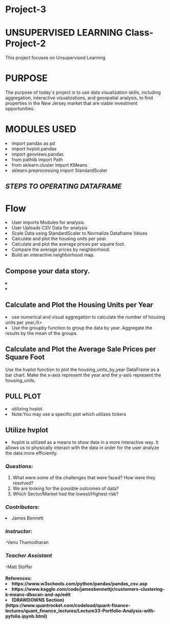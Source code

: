 # Project-3

# UNSUPERVISED LEARNING Class-Project-2
This project focuses on Unsupervised Learning

<H1> PURPOSE</H1>

The purpose of today's project is to use data visualization skills, including aggregation, interactive visualizations, and geospatial analysis, to find properties in the New Jersey market that are viable investment opportunities.

<H1> MODULES USED</H1>
<li>import pandas as pd</li>
<li>import hvplot.pandas</li>
<li>import geoviews.pandas</li>
<li>from pathlib import Path</li>
<li>from sklearn.cluster import KMeans</li>
<li>sklearn.preprocessing import StandardScaler</li>
<H2><em><strong>STEPS TO OPERATING DATAFRAME</strong></em></H2>



<H1> Flow </H1>
<li>User imports Modules for analysis.</li>
 <li>User Uploads CSV Data for analysis </li>
 <li> Scale Data using StandardScaler to Normalize Dataframe Values </li>
 <li>Calculate and plot the housing units per year.</li>
 <li>Calculate and plot the average prices per square foot.</li>
 <li>Compare the average prices by neighborhood.</li>
 <li>Build an interactive neighborhood map.</li>

<H2>Compose your data story. </H2>
 <li>  </li>
 <li> </li>

<H2>Calculate and Plot the Housing Units per Year </H2>
     <li>use numerical and visual aggregation to calculate the number of housing units per year,/li>
    <li> Use the groupby function to group the data by year. Aggregate the results by the mean of the groups.
   

 <H2>Calculate and Plot the Average Sale Prices per Square Foot</H2>

Use the hvplot function to plot the housing_units_by_year DataFrame as a bar chart. 
Make the x-axis represent the year and the y-axis represent the housing_units.
<H2>PULL PLOT </H2>
     <li>utilizing hvplot </li>
     <li>Note:You may use a specific plot which utilizes tickers </li>
   
<H2>Utilize hvplot</H2>
<li>hvplot is utilized as a means to show data in a more interactive way. It allows us to physically interact with the data in order for the user analyze the data more efficiently.</li>


  <H3><em><strong>Questions:</strong></em></H3>
<ol>

  <li>What were some of the challenges that were faced? How were they resolved? </li>
  <li>We are looking for the possible outcomes of data? </li>
                <li> Which Sector/Market had the lowest/Highest risk?</li>
</ol>
<H3><em><strong>Contributors:</strong></em></H3>

   <li>James Bennett</li>
  



<H3><em><strong>Instructor:</strong></em></H3>
-Venu Thamodharan
<H3><em><strong>Teacher Assistant</strong></em></H3>
-Matt Stoffer

<H4>References:
  <li>https://www.w3schools.com/python/pandas/pandas_csv.asp</li>
<li>https://www.kaggle.com/code/jamesbennettjr/customers-clustering-k-means-dbscan-and-ap/edit</li>
<li> (DRAWDOWNS Section)(https://www.quantrocket.com/codeload/quant-finance-lectures/quant_finance_lectures/Lecture33-Portfolio-Analysis-with-pyfolio.ipynb.html) </li>
  

